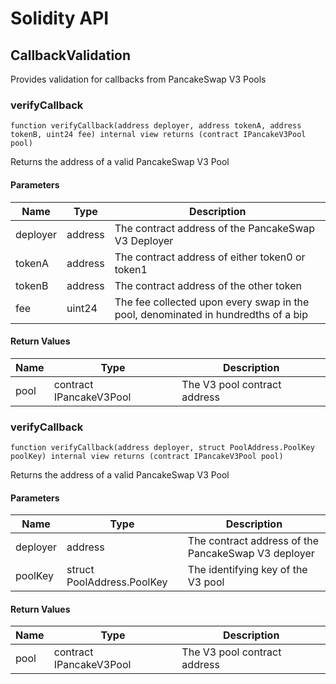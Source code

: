# Solidity API

## CallbackValidation

Provides validation for callbacks from PancakeSwap V3 Pools

### verifyCallback

```solidity
function verifyCallback(address deployer, address tokenA, address tokenB, uint24 fee) internal view returns (contract IPancakeV3Pool pool)
```

Returns the address of a valid PancakeSwap V3 Pool

#### Parameters

| Name | Type | Description |
| ---- | ---- | ----------- |
| deployer | address | The contract address of the PancakeSwap V3 Deployer |
| tokenA | address | The contract address of either token0 or token1 |
| tokenB | address | The contract address of the other token |
| fee | uint24 | The fee collected upon every swap in the pool, denominated in hundredths of a bip |

#### Return Values

| Name | Type | Description |
| ---- | ---- | ----------- |
| pool | contract IPancakeV3Pool | The V3 pool contract address |

### verifyCallback

```solidity
function verifyCallback(address deployer, struct PoolAddress.PoolKey poolKey) internal view returns (contract IPancakeV3Pool pool)
```

Returns the address of a valid PancakeSwap V3 Pool

#### Parameters

| Name | Type | Description |
| ---- | ---- | ----------- |
| deployer | address | The contract address of the PancakeSwap V3 deployer |
| poolKey | struct PoolAddress.PoolKey | The identifying key of the V3 pool |

#### Return Values

| Name | Type | Description |
| ---- | ---- | ----------- |
| pool | contract IPancakeV3Pool | The V3 pool contract address |

